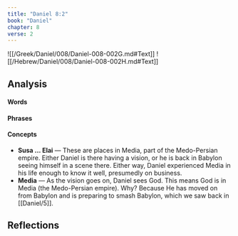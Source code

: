 ```yaml
---
title: "Daniel 8:2"
book: "Daniel"
chapter: 8
verse: 2
---
```

![[/Greek/Daniel/008/Daniel-008-002G.md#Text]]
![[/Hebrew/Daniel/008/Daniel-008-002H.md#Text]]

## Analysis

#### Words

#### Phrases

#### Concepts
- **Susa ... Elai** — These are places in Media, part of the Medo-Persian empire.  Either Daniel is there having a vision, or he is back in Babylon seeing himself in a scene there.  Either way, Daniel experienced Media in his life enough to know it well, presumedly on business.
- **Media** — As the vision goes on, Daniel sees God.  This means God is in Media (the Medo-Persian empire).  Why?  Because He has moved on from Babylon and is preparing to smash Babylon, which we saw back in [[Daniel/5]].

## Reflections
